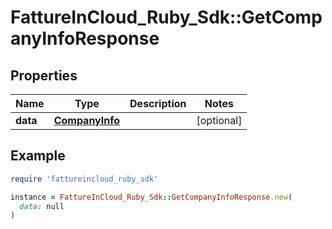 # FattureInCloud_Ruby_Sdk::GetCompanyInfoResponse

## Properties

| Name | Type | Description | Notes |
| ---- | ---- | ----------- | ----- |
| **data** | [**CompanyInfo**](CompanyInfo.md) |  | [optional] |

## Example

```ruby
require 'fattureincloud_ruby_sdk'

instance = FattureInCloud_Ruby_Sdk::GetCompanyInfoResponse.new(
  data: null
)
```

